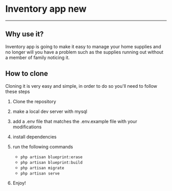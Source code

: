 # Inventory app new

--------------------

## Why use it?

Inventory app is going to make it easy to manage your home supplies and no longer will you have a problem such as the supplies running out without a member of family noticing it.

## How to clone

Cloning it is very easy and simple, in order to do so you'll need to follow these steps

1. Clone the repository
2. make a local dev server with mysql
3. add a .env file that matches the .env.example file with your modifications
4. install dependencies
5. run the following commands 

    - `php artisan blueprint:erase`
    - `php artisan blueprint:build`
    - `php artisan migrate`
    - `php artisan serve`
6. Enjoy!
